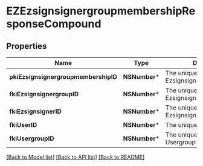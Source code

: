 # EZEzsignsignergroupmembershipResponseCompound

## Properties
Name | Type | Description | Notes
------------ | ------------- | ------------- | -------------
**pkiEzsignsignergroupmembershipID** | **NSNumber*** | The unique ID of the Ezsignsignergroupmembership | 
**fkiEzsignsignergroupID** | **NSNumber*** | The unique ID of the Ezsignsignergroup | 
**fkiEzsignsignerID** | **NSNumber*** | The unique ID of the Ezsignsigner | 
**fkiUserID** | **NSNumber*** | The unique ID of the User | 
**fkiUsergroupID** | **NSNumber*** | The unique ID of the Usergroup | 

[[Back to Model list]](../README.md#documentation-for-models) [[Back to API list]](../README.md#documentation-for-api-endpoints) [[Back to README]](../README.md)


